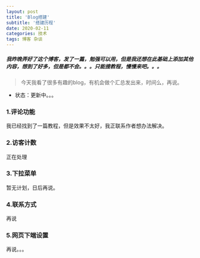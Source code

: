 ```yaml
---
layout: post
title: 'Blog搭建'
subtitle: '搭建历程'
date: 2020-02-11
categories: 技术
tags: 博客 杂谈
---
```


##### 我昨晚弄好了这个博客，发了一篇，勉强可以用，但是我还想在此基础上添加其他内容，想到了好多，但是都不会。。。只能搜教程，慢慢来吧。。。
> 今天我看了很多有趣的blog，有机会做个汇总发出来，时间么，再说。

* 状态：更新中。。。
### 1.评论功能
我已经找到了一篇教程，但是效果不太好，我正联系作者想办法解决。
### 2.访客计数
正在处理
### 3.下拉菜单
暂无计划，日后再说。
### 4.联系方式
再说
### 5.网页下端设置
再说。。。


